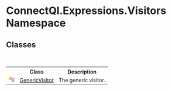 # ConnectQl.Expressions.Visitors Namespace

## Classes
&nbsp;<table><tr><th></th><th>Class</th><th>Description</th></tr><tr><td>![Public class](media/pubclass.gif "Public class")</td><td><a href="T_ConnectQl_Expressions_Visitors_GenericVisitor">GenericVisitor</a></td><td>
The generic visitor.</td></tr></table>&nbsp;
